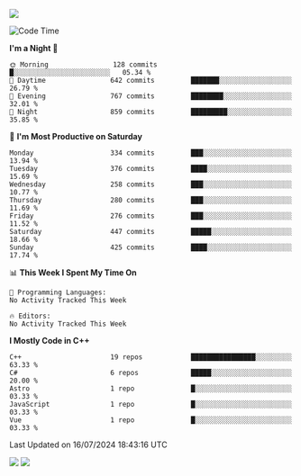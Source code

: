 ![](https://komarev.com/ghpvc/?username=lilpidgey&color=red)
<!--START_SECTION:waka-->
![Code Time](http://img.shields.io/badge/Code%20Time-1%2C491%20hrs%2018%20mins-blue)

**I'm a Night 🦉** 

```text
🌞 Morning                128 commits         █░░░░░░░░░░░░░░░░░░░░░░░░   05.34 % 
🌆 Daytime                642 commits         ███████░░░░░░░░░░░░░░░░░░   26.79 % 
🌃 Evening                767 commits         ████████░░░░░░░░░░░░░░░░░   32.01 % 
🌙 Night                  859 commits         █████████░░░░░░░░░░░░░░░░   35.85 % 
```
📅 **I'm Most Productive on Saturday** 

```text
Monday                   334 commits         ███░░░░░░░░░░░░░░░░░░░░░░   13.94 % 
Tuesday                  376 commits         ████░░░░░░░░░░░░░░░░░░░░░   15.69 % 
Wednesday                258 commits         ███░░░░░░░░░░░░░░░░░░░░░░   10.77 % 
Thursday                 280 commits         ███░░░░░░░░░░░░░░░░░░░░░░   11.69 % 
Friday                   276 commits         ███░░░░░░░░░░░░░░░░░░░░░░   11.52 % 
Saturday                 447 commits         █████░░░░░░░░░░░░░░░░░░░░   18.66 % 
Sunday                   425 commits         ████░░░░░░░░░░░░░░░░░░░░░   17.74 % 
```


📊 **This Week I Spent My Time On** 

```text
💬 Programming Languages: 
No Activity Tracked This Week

🔥 Editors: 
No Activity Tracked This Week
```

**I Mostly Code in C++** 

```text
C++                      19 repos            ████████████████░░░░░░░░░   63.33 % 
C#                       6 repos             █████░░░░░░░░░░░░░░░░░░░░   20.00 % 
Astro                    1 repo              █░░░░░░░░░░░░░░░░░░░░░░░░   03.33 % 
JavaScript               1 repo              █░░░░░░░░░░░░░░░░░░░░░░░░   03.33 % 
Vue                      1 repo              █░░░░░░░░░░░░░░░░░░░░░░░░   03.33 % 
```




 Last Updated on 16/07/2024 18:43:16 UTC
<!--END_SECTION:waka-->
![](https://hit.yhype.me/github/profile?user_id=42968544)
![](https://komarev.com/ghpvc/?lilpidgey)
